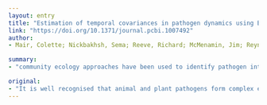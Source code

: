 ```yaml
---
layout: entry
title: "Estimation of temporal covariances in pathogen dynamics using Bayesian multivariate autoregressive models"
link: "https://doi.org/10.1371/journal.pcbi.1007492"
author:
- Mair, Colette; Nickbakhsh, Sema; Reeve, Richard; McMenamin, Jim; Reynolds, Arlene; Gunson, Rory N.; Murcia, Pablo R.; Matthews, Louise

summary:
- "community ecology approaches have been used to identify pathogen interactions at the within-host scale. We developed a statistical framework that identifies interactions between multiple viruses from contemporaneous non-stationary infection time series. Our approach captures within- and between-year dependencies in infection risk while controlling for confounding factors such as seasonality, demographics and infection frequencies. The framework enables a community ecology perspective to be applied to infectious disease epidemiology with important utility for public health planning and preparedness. It is well recognised that pathogens form complex ecological communities of interacting organisms. Pathogen interactions."

original:
- "It is well recognised that animal and plant pathogens form complex ecological communities of interacting organisms within their hosts, and there is growing interest in the health implications of such pathogen interactions. Although community ecology approaches have been used to identify pathogen interactions at the within-host scale, methodologies enabling robust identification of interactions from population-scale data such as that available from health authorities are lacking. To address this gap, we developed a statistical framework that jointly identifies interactions between multiple viruses from contemporaneous non-stationary infection time series. Our conceptual approach is derived from a Bayesian multivariate disease mapping framework. Importantly, our approach captures within- and between-year dependencies in infection risk while controlling for confounding factors such as seasonality, demographics and infection frequencies, allowing genuine pathogen interactions to be distinguished from simple correlations. We validated our framework using a broad range of synthetic data. We then applied it to diagnostic data available for five respiratory viruses co-circulating in a major urban population between 2005 and 2013: adenovirus, human coronavirus, human metapneumovirus, influenza B virus and respiratory syncytial virus. We found positive and negative covariances indicative of epidemiological interactions among specific virus pairs. This statistical framework enables a community ecology perspective to be applied to infectious disease epidemiology with important utility for public health planning and preparedness."
---
```


